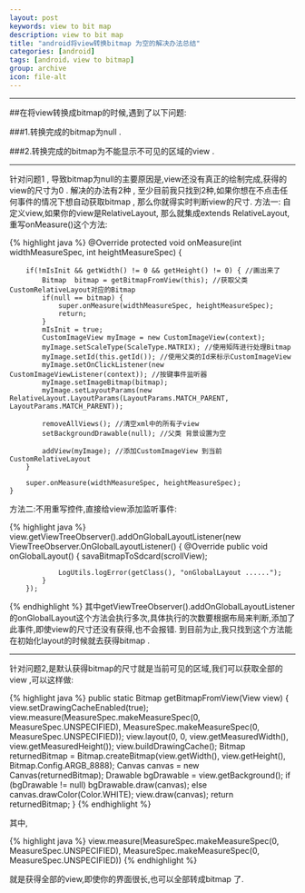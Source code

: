 ```yaml
---
layout: post
keywords: view to bit map
description: view to bit map
title: "android将view转换bitmap 为空的解决办法总结"
categories: [android]
tags: [android，view to bitmap]
group: archive
icon: file-alt
---
```



-----------------------------------------------------
##在将view转换成bitmap的时候,遇到了以下问题:

###1.转换完成的bitmap为null .

###2.转换完成的bitmap为不能显示不可见的区域的view .

--------------------------------------------------



针对问题1 , 导致bitmap为null的主要原因是,view还没有真正的绘制完成,获得的view的尺寸为0 .
解决的办法有2种 , 至少目前我只找到2种,如果你想在不点击任何事件的情况下想自动获取bitmap , 那么你就得实时判断view的尺寸.
方法一: 自定义view,如果你的view是RelativeLayout, 那么就集成extends RelativeLayout,重写onMeasure()这个方法:

{% highlight java %} 
@Override
	protected void onMeasure(int widthMeasureSpec, int heightMeasureSpec) {
		
		if(!mIsInit && getWidth() != 0 && getHeight() != 0) { //画出来了
			Bitmap  bitmap = getBitmapFromView(this); //获取父类CustomRelativeLayout对应的Bitmap
			if(null == bitmap) {
				super.onMeasure(widthMeasureSpec, heightMeasureSpec);
				return;
			}
			mIsInit = true;
			CustomImageView myImage = new CustomImageView(context);
			myImage.setScaleType(ScaleType.MATRIX); //使用矩阵进行处理Bitmap
			myImage.setId(this.getId()); //使用父类的Id来标示CustomImageView
			myImage.setOnClickListener(new CustomImageViewListener(context)); //按键事件监听器
			myImage.setImageBitmap(bitmap);
			myImage.setLayoutParams(new RelativeLayout.LayoutParams(LayoutParams.MATCH_PARENT, LayoutParams.MATCH_PARENT));
			
			removeAllViews(); //清空xml中的所有子view
			setBackgroundDrawable(null); //父类 背景设置为空
			
			addView(myImage); //添加CustomImageView 到当前 CustomRelativeLayout
		}
	
		super.onMeasure(widthMeasureSpec, heightMeasureSpec);
	}

	
方法二:不用重写控件,直接给view添加监听事件:

{% highlight java %} 
view.getViewTreeObserver().addOnGlobalLayoutListener(new ViewTreeObserver.OnGlobalLayoutListener() {
			@Override
			public void onGlobalLayout() {
				savaBitmapToSdcard(scrollView);

				LogUtils.logError(getClass(), "onGlobalLayout ......");
			}
		});
{% endhighlight %}
其中getViewTreeObserver().addOnGlobalLayoutListener的onGlobalLayout这个方法会执行多次,具体执行的次数要根据布局来判断,添加了
此事件,即使view的尺寸还没有获得,也不会报错. 到目前为止,我只找到这个方法能在初始化layout的时候就去获得bitmap .

---------------------------------------

针对问题2,是默认获得bitmap的尺寸就是当前可见的区域,我们可以获取全部的view ,可以这样做:

{% highlight java %} 
public static Bitmap getBitmapFromView(View view) {
		view.setDrawingCacheEnabled(true);
		view.measure(MeasureSpec.makeMeasureSpec(0, MeasureSpec.UNSPECIFIED), MeasureSpec.makeMeasureSpec(0, MeasureSpec.UNSPECIFIED));
		view.layout(0, 0, view.getMeasuredWidth(), view.getMeasuredHeight());
		view.buildDrawingCache();
		Bitmap returnedBitmap = Bitmap.createBitmap(view.getWidth(), view.getHeight(), Bitmap.Config.ARGB_8888);
		Canvas canvas = new Canvas(returnedBitmap);
		Drawable bgDrawable = view.getBackground();
		if (bgDrawable != null)
			bgDrawable.draw(canvas);
		else
			canvas.drawColor(Color.WHITE);
		view.draw(canvas);
		return returnedBitmap;
	}
{% endhighlight %}

其中,

{% highlight java %}
view.measure(MeasureSpec.makeMeasureSpec(0, MeasureSpec.UNSPECIFIED), MeasureSpec.makeMeasureSpec(0, MeasureSpec.UNSPECIFIED))
{% endhighlight %}

就是获得全部的view,即使你的界面很长,也可以全部转成bitmap 了.
